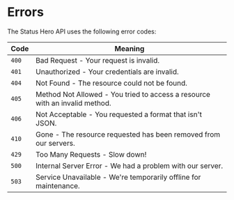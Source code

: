 # Errors

The Status Hero API uses the following error codes:

Code | Meaning
---------- | -------
`400` | Bad Request - Your request is invalid.
`401` | Unauthorized - Your credentials are invalid.
`404` | Not Found - The resource could not be found.
`405` | Method Not Allowed - You tried to access a resource with an invalid method.
`406` | Not Acceptable - You requested a format that isn't JSON.
`410` | Gone - The resource requested has been removed from our servers.
`429` | Too Many Requests - Slow down!
`500` | Internal Server Error - We had a problem with our server.
`503` | Service Unavailable - We're temporarily offline for maintenance.
